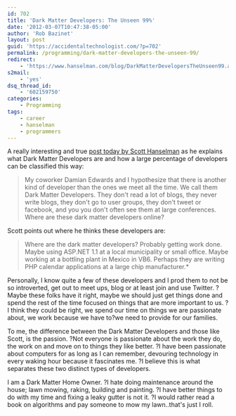 ```yaml
---
id: 702
title: 'Dark Matter Developers: The Unseen 99%'
date: '2012-03-07T10:47:38-05:00'
author: 'Rob Bazinet'
layout: post
guid: 'https://accidentaltechnologist.com/?p=702'
permalink: /programming/dark-matter-developers-the-unseen-99/
redirect:
    - 'https://www.hanselman.com/blog/DarkMatterDevelopersTheUnseen99.aspx'
s2mail:
    - 'yes'
dsq_thread_id:
    - '602159750'
categories:
    - Programming
tags:
    - career
    - hanselman
    - programmers
---
```


A really interesting and true [post today by Scott Hanselman](https://www.hanselman.com/blog/DarkMatterDevelopersTheUnseen99.aspx) as he explains what Dark Matter Developers are and how a large percentage of developers can be classified this way:

> My coworker Damian Edwards and I hypothesize that there is another kind of developer than the ones we meet all the time. We call them Dark Matter Developers. They don't read a lot of blogs, they never write blogs, they don't go to user groups, they don't tweet or facebook, and you you don't often see them at large conferences. Where are these dark matter developers online?

Scott points out where he thinks these developers are:

> Where are the dark matter developers? Probably getting work done. Maybe using ASP.NET 1.1 at a local municipality or small office. Maybe working at a bottling plant in Mexico in VB6. Perhaps they are writing PHP calendar applications at a large chip manufacturer.\*

Personally, I know quite a few of these developers and I prod them to not be so introverted, get out to meet ups, blog or at least join and use Twitter. ?Maybe these folks have it right, maybe we should just get things done and spend the rest of the time focused on things that are more important to us. ?I think they could be right, we spend our time on things we are passionate about, we work because we have to?we need to provide for our families.

To me, the difference between the Dark Matter Developers and those like Scott, is the passion. ?Not everyone is passionate about the work they do, the work on and move on to things they like better. ?I have been passionate about computers for as long as I can remember, devouring technology in every waking hour because it fascinates me. ?I believe this is what separates these two distinct types of developers.

I am a Dark Matter Home Owner. ?I hate doing maintenance around the house; lawn mowing, raking, building and painting. ?I have better things to do with my time and fixing a leaky gutter is not it. ?I would rather read a book on algorithms and pay someone to mow my lawn..that's just I roll.